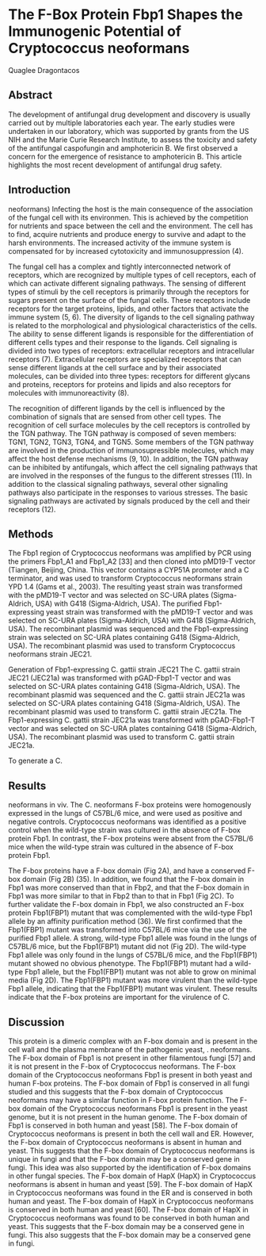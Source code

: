 # The F-Box Protein Fbp1 Shapes the Immunogenic Potential of Cryptococcus neoformans
Quaglee Dragontacos


## Abstract
The development of antifungal drug development and discovery is usually carried out by multiple laboratories each year. The early studies were undertaken in our laboratory, which was supported by grants from the US NIH and the Marie Curie Research Institute, to assess the toxicity and safety of the antifungal caspofungin and amphotericin B. We first observed a concern for the emergence of resistance to amphotericin B. This article highlights the most recent development of antifungal drug safety.


## Introduction
neoformans)
Infecting the host is the main consequence of the association of the fungal cell with its environmen. This is achieved by the competition for nutrients and space between the cell and the environment. The cell has to find, acquire nutrients and produce energy to survive and adapt to the harsh environments. The increased activity of the immune system is compensated for by increased cytotoxicity and immunosuppression (4).

The fungal cell has a complex and tightly interconnected network of receptors, which are recognized by multiple types of cell receptors, each of which can activate different signaling pathways. The sensing of different types of stimuli by the cell receptors is primarily through the receptors for sugars present on the surface of the fungal cells. These receptors include receptors for the target proteins, lipids, and other factors that activate the immune system (5, 6). The diversity of ligands to the cell signaling pathway is related to the morphological and physiological characteristics of the cells. The ability to sense different ligands is responsible for the differentiation of different cells types and their response to the ligands. Cell signaling is divided into two types of receptors: extracellular receptors and intracellular receptors (7). Extracellular receptors are specialized receptors that can sense different ligands at the cell surface and by their associated molecules, can be divided into three types: receptors for different glycans and proteins, receptors for proteins and lipids and also receptors for molecules with immunoreactivity (8).

The recognition of different ligands by the cell is influenced by the combination of signals that are sensed from other cell types. The recognition of cell surface molecules by the cell receptors is controlled by the TGN pathway. The TGN pathway is composed of seven members: TGN1, TGN2, TGN3, TGN4, and TGN5. Some members of the TGN pathway are involved in the production of immunosupressible molecules, which may affect the host defense mechanisms (9, 10). In addition, the TGN pathway can be inhibited by antifungals, which affect the cell signaling pathways that are involved in the responses of the fungus to the different stresses (11). In addition to the classical signaling pathways, several other signaling pathways also participate in the responses to various stresses. The basic signaling pathways are activated by signals produced by the cell and their receptors (12).


## Methods
The Fbp1 region of Cryptococcus neoformans was amplified by PCR using the primers Fbp1_A1 and Fbp1_A2 [33] and then cloned into pMD19-T vector (Tiangen, Beijing, China. This vector contains a CYP51A promoter and a C terminator, and was used to transform Cryptococcus neoformans strain YPD 1.4 (Gams et al., 2003). The resulting yeast strain was transformed with the pMD19-T vector and was selected on SC-URA plates (Sigma-Aldrich, USA) with G418 (Sigma-Aldrich, USA). The purified Fbp1-expressing yeast strain was transformed with the pMD19-T vector and was selected on SC-URA plates (Sigma-Aldrich, USA) with G418 (Sigma-Aldrich, USA). The recombinant plasmid was sequenced and the Fbp1-expressing strain was selected on SC-URA plates containing G418 (Sigma-Aldrich, USA). The recombinant plasmid was used to transform Cryptococcus neoformans strain JEC21.

Generation of Fbp1-expressing C. gattii strain JEC21
The C. gattii strain JEC21 (JEC21a) was transformed with pGAD-Fbp1-T vector and was selected on SC-URA plates containing G418 (Sigma-Aldrich, USA). The recombinant plasmid was sequenced and the C. gattii strain JEC21a was selected on SC-URA plates containing G418 (Sigma-Aldrich, USA). The recombinant plasmid was used to transform C. gattii strain JEC21a. The Fbp1-expressing C. gattii strain JEC21a was transformed with pGAD-Fbp1-T vector and was selected on SC-URA plates containing G418 (Sigma-Aldrich, USA). The recombinant plasmid was used to transform C. gattii strain JEC21a.

To generate a C.


## Results
neoformans in viv. The C. neoformans F-box proteins were homogenously expressed in the lungs of C57BL/6 mice, and were used as positive and negative controls. Cryptococcus neoformans was identified as a positive control when the wild-type strain was cultured in the absence of F-box protein Fbp1. In contrast, the F-box proteins were absent from the C57BL/6 mice when the wild-type strain was cultured in the absence of F-box protein Fbp1.

The F-box proteins have a F-box domain (Fig 2A), and have a conserved F-box domain (Fig 2B) (35). In addition, we found that the F-box domain in Fbp1 was more conserved than that in Fbp2, and that the F-box domain in Fbp1 was more similar to that in Fbp2 than to that in Fbp1 (Fig 2C). To further validate the F-box domain in Fbp1, we also constructed an F-box protein Fbp1(FBP1) mutant that was complemented with the wild-type Fbp1 allele by an affinity purification method (36). We first confirmed that the Fbp1(FBP1) mutant was transformed into C57BL/6 mice via the use of the purified Fbp1 allele. A strong, wild-type Fbp1 allele was found in the lungs of C57BL/6 mice, but the Fbp1(FBP1) mutant did not (Fig 2D). The wild-type Fbp1 allele was only found in the lungs of C57BL/6 mice, and the Fbp1(FBP1) mutant showed no obvious phenotype. The Fbp1(FBP1) mutant had a wild-type Fbp1 allele, but the Fbp1(FBP1) mutant was not able to grow on minimal media (Fig 2D). The Fbp1(FBP1) mutant was more virulent than the wild-type Fbp1 allele, indicating that the Fbp1(FBP1) mutant was virulent. These results indicate that the F-box proteins are important for the virulence of C.


## Discussion
This protein is a dimeric complex with an F-box domain and is present in the cell wall and the plasma membrane of the pathogenic yeast, . neoformans. The F-box domain of Fbp1 is not present in other filamentous fungi [57] and it is not present in the F-box of Cryptococcus neoformans. The F-box domain of the Cryptococcus neoformans Fbp1 is present in both yeast and human F-box proteins. The F-box domain of Fbp1 is conserved in all fungi studied and this suggests that the F-box domain of Cryptococcus neoformans may have a similar function in F-box protein function. The F-box domain of the Cryptococcus neoformans Fbp1 is present in the yeast genome, but it is not present in the human genome. The F-box domain of Fbp1 is conserved in both human and yeast [58]. The F-box domain of Cryptococcus neoformans is present in both the cell wall and ER. However, the F-box domain of Cryptococcus neoformans is absent in human and yeast. This suggests that the F-box domain of Cryptococcus neoformans is unique in fungi and that the F-box domain may be a conserved gene in fungi. This idea was also supported by the identification of F-box domains in other fungal species. The F-box domain of HapX (HapX) in Cryptococcus neoformans is absent in human and yeast [59]. The F-box domain of HapX in Cryptococcus neoformans was found in the ER and is conserved in both human and yeast. The F-box domain of HapX in Cryptococcus neoformans is conserved in both human and yeast [60]. The F-box domain of HapX in Cryptococcus neoformans was found to be conserved in both human and yeast. This suggests that the F-box domain may be a conserved gene in fungi. This also suggests that the F-box domain may be a conserved gene in fungi.
